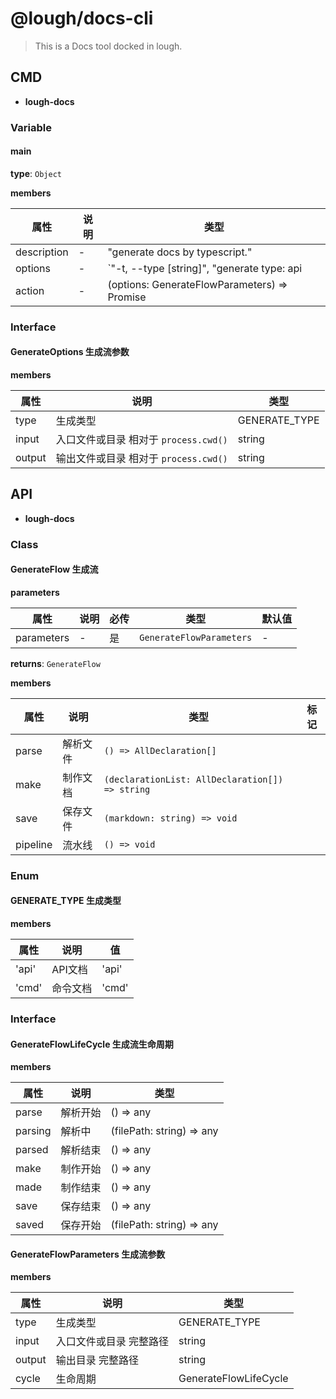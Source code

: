 # @lough/docs-cli

> This is a Docs tool docked in lough.



## CMD

- **lough-docs**



### Variable



#### main 

**type**: `Object`


**members**

| 属性 | 说明   | 类型    |
| ---- | ---- | ------- |
| description    | -  | "generate docs by typescript." |
| options    | -  | `"-t, --type [string]", "generate type: api | cmd", "api"`<br />`"-i, --input [string]", "generate file input directory or typescript file, if type is api default is tsconfig input, else default is src/commands."`<br />`"-o, --output [string]", "generate file output directory or markdown file, default is README.md."` |
| action    | -  | (options: GenerateFlowParameters) => Promise<void> |



### Interface



#### GenerateOptions 生成流参数


**members**

| 属性 | 说明   | 类型    |
| ---- | ---- | ------- |
| type    | 生成类型  | GENERATE_TYPE |
| input    | 入口文件或目录  相对于 `process.cwd()`  | string |
| output    | 输出文件或目录  相对于 `process.cwd()`  | string |





## API

- **lough-docs**



### Class



#### GenerateFlow 生成流

**parameters**

| 属性 | 说明  | 必传 | 类型     | 默认值 |
| ---- | ----- | ---- | -------- | ------ |
| parameters   | - | 是   | `GenerateFlowParameters` | -      |

**returns**: `GenerateFlow`


**members**

| 属性 | 说明  | 类型     | 标记     |
| ---- | ----- | -------- | -------- |
| parse    | 解析文件 | `() => AllDeclaration[]` |  |
| make    | 制作文档 | `(declarationList: AllDeclaration[]) => string` |  |
| save    | 保存文件 | `(markdown: string) => void` |  |
| pipeline    | 流水线 | `() => void` |  |



### Enum



#### GENERATE_TYPE 生成类型


**members**

| 属性 | 说明   | 值    |
| ---- | ---- | ------- |
| 'api'    | API文档  | 'api' |
| 'cmd'    | 命令文档  | 'cmd' |



### Interface



#### GenerateFlowLifeCycle 生成流生命周期


**members**

| 属性 | 说明   | 类型    |
| ---- | ---- | ------- |
| parse    | 解析开始  | () => any |
| parsing    | 解析中  | (filePath: string) => any |
| parsed    | 解析结束  | () => any |
| make    | 制作开始  | () => any |
| made    | 制作结束  | () => any |
| save    | 保存结束  | () => any |
| saved    | 保存开始  | (filePath: string) => any |



#### GenerateFlowParameters 生成流参数


**members**

| 属性 | 说明   | 类型    |
| ---- | ---- | ------- |
| type    | 生成类型  | GENERATE_TYPE |
| input    | 入口文件或目录  完整路径  | string |
| output    | 输出目录  完整路径  | string |
| cycle    | 生命周期  | GenerateFlowLifeCycle |

